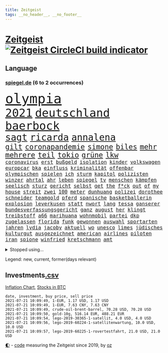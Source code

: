 ```yaml
---
title: Zeitgeist
tags: __no_header__, __no_footer__
---
```


# [Zeitgeist](https://oliz.io/zeitgeist/) [![Zeitgeist CircleCI build indicator](https://circleci.com/gh/ooz/zeitgeist.svg?style=shield)](https://circleci.com/gh/ooz/zeitgeist)

## Language

<h3><a href="https://www.spiegel.de" target="_blank">spiegel.de</a> (6 to 2 occurrences)</h3>
<p style="font-family:monospace">
<span style="font-size:32pt"><a href="news_links.html#olympia" class="current">olympia</a></span>
<br>
<span style="font-size:27pt"><a href="news_links.html#2021" class="current">2021</a></span>
<span style="font-size:27pt"><a href="news_links.html#deutschland" class="current">deutschland</a></span>
<span style="font-size:27pt"><a href="news_links.html#baerbock" class="current">baerbock</a></span>
<br>
<span style="font-size:22pt"><a href="news_links.html#sagt" class="current">sagt</a></span>
<span style="font-size:22pt"><a href="news_links.html#ricarda" class="new">ricarda</a></span>
<span style="font-size:22pt"><a href="news_links.html#annalena" class="current">annalena</a></span>
<br>
<span style="font-size:17pt"><a href="news_links.html#gilt" class="current">gilt</a></span>
<span style="font-size:17pt"><a href="news_links.html#coronapandemie" class="current">coronapandemie</a></span>
<span style="font-size:17pt"><a href="news_links.html#simone" class="current">simone</a></span>
<span style="font-size:17pt"><a href="news_links.html#biles" class="current">biles</a></span>
<span style="font-size:17pt"><a href="news_links.html#mehr" class="current">mehr</a></span>
<span style="font-size:17pt"><a href="news_links.html#mehrere" class="current">mehrere</a></span>
<span style="font-size:17pt"><a href="news_links.html#teil" class="current">teil</a></span>
<span style="font-size:17pt"><a href="news_links.html#tokio" class="current">tokio</a></span>
<span style="font-size:17pt"><a href="news_links.html#grüne" class="current">grüne</a></span>
<span style="font-size:17pt"><a href="news_links.html#lkw" class="current">lkw</a></span>
<br>
<span style="font-size:12pt"><a href="news_links.html#coronavirus" class="current">coronavirus</a></span>
<span style="font-size:12pt"><a href="news_links.html#erst" class="current">erst</a></span>
<span style="font-size:12pt"><a href="news_links.html#bußgeld" class="current">bußgeld</a></span>
<span style="font-size:12pt"><a href="news_links.html#isolation" class="current">isolation</a></span>
<span style="font-size:12pt"><a href="news_links.html#kinder" class="current">kinder</a></span>
<span style="font-size:12pt"><a href="news_links.html#volkswagen" class="current">volkswagen</a></span>
<span style="font-size:12pt"><a href="news_links.html#europcar" class="new">europcar</a></span>
<span style="font-size:12pt"><a href="news_links.html#bka" class="current">bka</a></span>
<span style="font-size:12pt"><a href="news_links.html#einfluss" class="current">einfluss</a></span>
<span style="font-size:12pt"><a href="news_links.html#kriminalität" class="current">kriminalität</a></span>
<span style="font-size:12pt"><a href="news_links.html#offenbar" class="current">offenbar</a></span>
<span style="font-size:12pt"><a href="news_links.html#olympischen" class="current">olympischen</a></span>
<span style="font-size:12pt"><a href="news_links.html#spielen" class="current">spielen</a></span>
<span style="font-size:12pt"><a href="news_links.html#ich" class="current">ich</a></span>
<span style="font-size:12pt"><a href="news_links.html#sturm" class="current">sturm</a></span>
<span style="font-size:12pt"><a href="news_links.html#kapitol" class="current">kapitol</a></span>
<span style="font-size:12pt"><a href="news_links.html#polizisten" class="current">polizisten</a></span>
<span style="font-size:12pt"><a href="news_links.html#winzer" class="current">winzer</a></span>
<span style="font-size:12pt"><a href="news_links.html#ahrtal" class="new">ahrtal</a></span>
<span style="font-size:12pt"><a href="news_links.html#ahr" class="new">ahr</a></span>
<span style="font-size:12pt"><a href="news_links.html#leben" class="current">leben</a></span>
<span style="font-size:12pt"><a href="news_links.html#spiegel" class="current">spiegel</a></span>
<span style="font-size:12pt"><a href="news_links.html#tv" class="current">tv</a></span>
<span style="font-size:12pt"><a href="news_links.html#menschen" class="current">menschen</a></span>
<span style="font-size:12pt"><a href="news_links.html#kämpfen" class="current">kämpfen</a></span>
<span style="font-size:12pt"><a href="news_links.html#seelisch" class="new">seelisch</a></span>
<span style="font-size:12pt"><a href="news_links.html#sturz" class="current">sturz</a></span>
<span style="font-size:12pt"><a href="news_links.html#gericht" class="current">gericht</a></span>
<span style="font-size:12pt"><a href="news_links.html#selbst" class="current">selbst</a></span>
<span style="font-size:12pt"><a href="news_links.html#get" class="new">get</a></span>
<span style="font-size:12pt"><a href="news_links.html#the" class="current">the</a></span>
<span style="font-size:12pt"><a href="news_links.html#f*ck" class="new">f*ck</a></span>
<span style="font-size:12pt"><a href="news_links.html#out" class="current">out</a></span>
<span style="font-size:12pt"><a href="news_links.html#of" class="current">of</a></span>
<span style="font-size:12pt"><a href="news_links.html#my" class="current">my</a></span>
<span style="font-size:12pt"><a href="news_links.html#house" class="current">house</a></span>
<span style="font-size:12pt"><a href="news_links.html#streit" class="current">streit</a></span>
<span style="font-size:12pt"><a href="news_links.html#zwei" class="current">zwei</a></span>
<span style="font-size:12pt"><a href="news_links.html#100" class="current">100</a></span>
<span style="font-size:12pt"><a href="news_links.html#meter" class="current">meter</a></span>
<span style="font-size:12pt"><a href="news_links.html#dunhuang" class="new">dunhuang</a></span>
<span style="font-size:12pt"><a href="news_links.html#polizei" class="current">polizei</a></span>
<span style="font-size:12pt"><a href="news_links.html#dorothee" class="new">dorothee</a></span>
<span style="font-size:12pt"><a href="news_links.html#schneider" class="current">schneider</a></span>
<span style="font-size:12pt"><a href="news_links.html#teamgold" class="new">teamgold</a></span>
<span style="font-size:12pt"><a href="news_links.html#pferd" class="current">pferd</a></span>
<span style="font-size:12pt"><a href="news_links.html#spanische" class="current">spanische</a></span>
<span style="font-size:12pt"><a href="news_links.html#basketballerin" class="new">basketballerin</a></span>
<span style="font-size:12pt"><a href="news_links.html#explosion" class="current">explosion</a></span>
<span style="font-size:12pt"><a href="news_links.html#leverkusen" class="current">leverkusen</a></span>
<span style="font-size:12pt"><a href="news_links.html#statt" class="current">statt</a></span>
<span style="font-size:12pt"><a href="news_links.html#nwort" class="new">nwort</a></span>
<span style="font-size:12pt"><a href="news_links.html#lang" class="current">lang</a></span>
<span style="font-size:12pt"><a href="news_links.html#tessa" class="new">tessa</a></span>
<span style="font-size:12pt"><a href="news_links.html#ganserer" class="new">ganserer</a></span>
<span style="font-size:12pt"><a href="news_links.html#bundesverfassungsgericht" class="current">bundesverfassungsgericht</a></span>
<span style="font-size:12pt"><a href="news_links.html#ganz" class="current">ganz</a></span>
<span style="font-size:12pt"><a href="news_links.html#august" class="current">august</a></span>
<span style="font-size:12pt"><a href="news_links.html#her" class="current">her</a></span>
<span style="font-size:12pt"><a href="news_links.html#klingt" class="current">klingt</a></span>
<span style="font-size:12pt"><a href="news_links.html#treibstoff" class="current">treibstoff</a></span>
<span style="font-size:12pt"><a href="news_links.html#a66" class="current">a66</a></span>
<span style="font-size:12pt"><a href="news_links.html#marihuana" class="current">marihuana</a></span>
<span style="font-size:12pt"><a href="news_links.html#wohnmobil" class="new">wohnmobil</a></span>
<span style="font-size:12pt"><a href="news_links.html#partei" class="current">partei</a></span>
<span style="font-size:12pt"><a href="news_links.html#dkp" class="current">dkp</a></span>
<span style="font-size:12pt"><a href="news_links.html#zugelassen" class="current">zugelassen</a></span>
<span style="font-size:12pt"><a href="news_links.html#florida" class="current">florida</a></span>
<span style="font-size:12pt"><a href="news_links.html#funk" class="current">funk</a></span>
<span style="font-size:12pt"><a href="news_links.html#gewonnen" class="current">gewonnen</a></span>
<span style="font-size:12pt"><a href="news_links.html#auswahl" class="current">auswahl</a></span>
<span style="font-size:12pt"><a href="news_links.html#sportarten" class="new">sportarten</a></span>
<span style="font-size:12pt"><a href="news_links.html#jahren" class="current">jahren</a></span>
<span style="font-size:12pt"><a href="news_links.html#lydia" class="current">lydia</a></span>
<span style="font-size:12pt"><a href="news_links.html#jacoby" class="new">jacoby</a></span>
<span style="font-size:12pt"><a href="news_links.html#aktuell" class="current">aktuell</a></span>
<span style="font-size:12pt"><a href="news_links.html#wo" class="current">wo</a></span>
<span style="font-size:12pt"><a href="news_links.html#unesco" class="current">unesco</a></span>
<span style="font-size:12pt"><a href="news_links.html#limes" class="new">limes</a></span>
<span style="font-size:12pt"><a href="news_links.html#jüdisches" class="current">jüdisches</a></span>
<span style="font-size:12pt"><a href="news_links.html#kulturgut" class="new">kulturgut</a></span>
<span style="font-size:12pt"><a href="news_links.html#ausgezeichnet" class="current">ausgezeichnet</a></span>
<span style="font-size:12pt"><a href="news_links.html#american" class="new">american</a></span>
<span style="font-size:12pt"><a href="news_links.html#airlines" class="current">airlines</a></span>
<span style="font-size:12pt"><a href="news_links.html#piloten" class="current">piloten</a></span>
<span style="font-size:12pt"><a href="news_links.html#iran" class="current">iran</a></span>
<span style="font-size:12pt"><a href="news_links.html#spione" class="current">spione</a></span>
<span style="font-size:12pt"><a href="news_links.html#winfried" class="current">winfried</a></span>
<span style="font-size:12pt"><a href="news_links.html#kretschmann" class="current">kretschmann</a></span>
<span style="font-size:12pt"><a href="news_links.html#amt" class="current">amt</a></span>
</p>
<details>
<summary>Stopped using...</summary>
<p class="former" style="font-size:12pt">
profi(279) wirklichkeit(279) coronalage(278) versteht(278) diskutieren(277) jemand(277) komplizen(277) weise(277) durchaus(276) euphorie(276) gelegt(276) kompromiss(276) modernen(276) problematisch(276) usaußenminister(276) verkündet(276) zeuge(276) erleben(275) erntet(275) eugipfel(275) flüchtlingscamp(275) geistliche(275) haftstrafe(275) iranische(275) menschheit(275) mittelfeldspieler(275) moderne(275) muslime(275) osteuropa(275) berichte(274) beweisen(274) gefüllt(274) geschlagen(274) mai(274) mars(274) schlag(274) solle(274) verstöße(274) vorstand(274) 78(273) alternativen(273) andrea(273) anpfiff(273) armenien(273) aufgefordert(273) außenpolitik(273) bildung(273) esken(273) gelernt(273) gewaltige(273) geworben(273) ifoindex(273) korrigiert(273) leisten(273) lübcke(273) menschenrechte(273) meuthen(273) rekordmeister(273) saskia(273) tieren(273) verschieben(273) vorhaben(273) walter(273) antarktis(272) damaligen(272) dosen(272) dritter(272) entlastet(272) fridays(272) future(272) gestoßen(272) höheren(272) katze(272) linie(272) mediziner(272) mitgliedstaaten(272) rechtsextremismus(272) siemens(272) stefanie(272) trennt(272) abwehr(271) ausbauen(271) australischer(271) fanden(271) fuß(271) gedenken(271) gehe(271) griffen(271) halt(271) nachfolgerin(271) planeten(271) ruhen(271) schleswigholstein(271) schwangere(271) spanier(271) vermögen(271) 2024(270) autohersteller(270) babys(270) berufen(270) blockieren(270) brown(270) desaster(270) exemplare(270) fleisch(270) intensivbetten(270) ließen(270) polizeieinsatz(270) rechtsextremisten(270) sperre(270) verteidiger(270) wirkung(270) zurzeit(270) zuversicht(270) 37(269) 8000(269) höchst(269) interesse(269) investitionen(269) krank(269) kurve(269) medikament(269) schläge(269) sibirien(269) spanischen(269) stoppt(269) subventionen(269) verstorbene(269) wiederwahl(269) 1980(268) ac(268) ausstattung(268) bestimmt(268) coronaimpfstoffe(268) dokumente(268) drehten(268) elke(268) entschuldigen(268) figur(268) finanziell(268) freunden(268) gesteht(268) gesunde(268) jünger(268) linken(268) präsidentschaftswahlen(268) richtet(268) scheidet(268) solidarität(268) spannenden(268) teilnehmer(268) wand(268) werben(268) ankündigung(267) aserbaidschan(267) bedrohung(267) behandeln(267) bestraft(267) deal(267) dietmar(267) erwägen(267) greta(267) liege(267) nationale(267) rainer(267) sensation(267) stellten(267) stoppte(267) studenten(267) trennung(267) verpasst(267) warnten(267) zwillinge(267) üben(267) ausweitung(266) autofahrerin(266) bielefeld(266) bremst(266) grundlage(266) infektion(266) irans(266) kochen(266) komisch(266) medizinische(266) meinungsfreiheit(266) remis(266) strafzölle(266) treiber(266) tötet(266) update(266) verdächtigt(266) verfügung(266) audi(265) bildschirm(265) freundschaft(265) gedauert(265) kippen(265) kämpfe(265) petra(265) rathaus(265) razzien(265) stau(265) streamingdienst(265) unterzeichnet(265) verbringen(265) weitergegeben(265) wild(265) absetzung(264) anderthalb(264) coronaerkrankung(264) digitaler(264) linkspartei(264) lothar(264) längere(264) riesige(264) sprengsatz(264) verzicht(264) vorstandschef(264) wieler(264) wären(264) bundesrechnungshof(263) hammer(263) konzentrieren(263) wahlrechtsreform(263) zusammenhalt(263) 13jähriger(262) 65(262) big(262) ecken(262) interessenvertreter(262) leiche(262) potsdam(262) zentralen(262) 11000(261) blockade(261) eukommissionschefin(261) funktionäre(261) selben(261) separatisten(261) taugt(261) unerträglich(261) berufungsgericht(260) frische(260) genutzt(260) sauerstoff(260) see(260) unterstützer(260) verstoßen(260) womit(260) beinahe(259) pflanzen(259) verbessern(259) aktivistin(258) loswerden(258) eigentümer(257) erfunden(257) fakten(257) gittern(257) gletscher(257) offiziellen(257) time(257) wahre(257) christdemokraten(256) entbehrungen(256) paschinjan(256) schlicht(256) verantwortlichen(256) ablenkungsmanöver(255) angelegt(255) auskunft(255) beiträge(255) franzose(255) gedanken(255) gestoppt(255) mangel(255) mittlerweile(255) ryan(255) abouchaker(254) arafat(254) frauenquote(254) mecklenburgvorpommern(254) norwegens(254) rückzug(254) alarmiert(253) brutaler(253) erderwärmung(253) jerusalem(253) journalistin(253) mick(253) negativen(253) schumacher(253) sitzung(253) spiegelumfrage(253) strände(253) überraschenden(253) bewusstlos(252) beziehen(252) giuliani(252) green(252) indem(252) iss(252) lasst(252) möchten(252) platzverweis(252) provokation(252) schonen(252) sozialdemokraten(252) spiegeltitelstory(252) spotify(252) taucht(252) verkehrschaos(252) analysiert(251) müsste(251) nachweis(251) option(251) raab(251) spaltet(251) sperrte(251) verschärfte(251) minus(250) männlichen(250) pkw(250) empfängt(249) langeweile(249) meines(249) milliardenhilfen(249) 19jähriger(248) bürgerinnen(248) eingeführt(248) erschießt(248) hausarrest(248) kandidieren(248) kassel(248) philosoph(248) steigern(248) text(248) bewahren(247) justin(247) konferenz(247) regierungschefin(247) rkichef(247) rollt(247) samt(247) singapur(247) mitarbeiterin(246) pushbacks(246) regierungserklärung(246) schlussphase(246) stellung(246) ausgeweitet(245) bestmarke(245) bewusst(245) favorit(245) heinrich(245) schülerin(245) sprachen(245) verblüffend(245) vergangen(245) verkürzt(245) fußballbund(244) fußballwm(244) gelder(244) gouverneur(244) materialien(244) öffnung(244) angezeigt(242) fortsetzung(242) kern(242) schokolade(242) trauert(242) angekündigten(241) antrag(241) erwarteten(241) erzbistum(241) folter(241) landeschef(241) minderjährigen(241) vermeintlich(241) aktivist(240) erstickt(240) hohem(240) telegram(240) verheerend(240) akten(239) 2009(238) mischen(238) spahns(238) wandel(238) doping(237) dringt(237) iranischen(237) georg(236) halbiert(236) unionspolitiker(236) freispruch(235) schade(235) 40jährige(234) apples(234) gegentor(234) kapitel(234) slowakei(234) unterhaltung(234) 2010(233) schritten(233) vermeidet(233) 41jähriger(232) anfühlt(232) bundesnetzagentur(232) erforscht(232) königshaus(232) ladung(232) sogenannten(232) stürmte(232) georgia(231) vorgenommen(231) chemikalien(230) erhöhung(230) impfstoffs(230) rassismusvorwürfe(230) ausgebucht(229) virusmutation(229) 6000(228) knacken(228) sperren(228) rückblick(227) verhinderte(227) hongkongs(226) kameraden(226) syrischen(226) verlegen(226) divers(225) krefeld(225) ursprünglich(225) vorletzten(225) wieso(225) coronajahr(224) engen(224) gesellschaftlichen(223) unverzichtbar(223) grüße(222) normalerweise(222) popstars(221) rechtskräftig(221) studios(221) atomabkommen(220) exfreund(220) vorsichtig(219) einblicke(218) muslimischen(218) niedrigsten(218) gezwungen(216) vermisster(216) atomdeal(215) verhältnisse(215) bist(214) ertrank(214) antony(213) blinken(213) mietendeckel(213) coronafolgen(212) absurd(211) gabriele(211) härteren(211) bertelsmann(210) cdu/csu(210) tolle(210) abschluss(209) daheim(209) fabian(209) norwegischer(209) regimes(208) reihen(208) verunglückten(207) entzug(206) hinein(206) warme(206) aktionen(205) versammelt(205) versteckte(204) ärgern(204) älteste(202) champ(201) abgewickelt(200) beschafft(200) rückte(200) showdown(200) zweieinhalb(200) abgeordnetenhaus(199) mahnte(199) kilo(198) monatelanger(197) stopp(197) everest(196) ruhrgebiet(196) coronakosten(195) spannung(195) your(195) opa(194) abhilfe(193) überforderte(193) 150000(192) 29jährige(192) bewusstsein(192) ehrt(191) lissabon(191) woelki(191) bundesgesundheitsministerium(188) kulturen(188) ffp2masken(187) grassiert(187) ereignet(186) einreisebeschränkungen(185) gerammt(185) hungern(184) virtuelle(184) verhilft(183) impfstofflieferungen(182) friends(181) variante(181) dürre(180) polizeiruf(178) überrollt(178) impft(176) berüchtigte(175) außergewöhnlich(174) überholen(174) polizeibeamte(171) dpa(170) genehmigte(170) strafgerichtshof(168) konkretes(166) diagnose(163) bestens(161) distanzunterricht(161) langzeitherrscher(160) zulauf(160) 750(159) eigentliche(158) pandemiebedingt(157) kritisierten(156) pommes(155) wucht(155) coronamasken(153) gelöschte(153) nüßlein(153) regierungsbeteiligung(153) affront(152) ehrgeizige(152) unterschriften(152) verringern(152) bekannter(151) total(151) 37jähriger(150) einstufen(150) falschaussagen(150) härtesten(150) produzent(149) reparatur(149) student(149) passagier(148) el(147) hilton(147) pool(147) sympathien(147) entzogen(144) herstellers(144) filmemacherin(143) vorfälle(143) frühwarnsystem(142) iii(142) abberufen(141) capital(141) havarie(141) einfamilienhäuser(140) sicherheitskräften(140) renditen(139) aung(138) benannt(138) fragwürdige(138) kyi(138) militärputsch(138) suu(138) exportieren(137) stärkste(136) altenpfleger(135) ankläger(135) ausgebildet(135) grundsätzliche(135) neuss(135) plagen(135) stiefvater(135) unverletzt(135) wetters(135) bahnverkehr(133) kaltfront(133) kannte(133) festen(132) giftige(132) containerschiff(131) gereicht(131) recherche(131) sinkenden(131) ungeahnte(131) zusammenbruch(130) argentiniens(129) beschwert(126) konfliktberaterin(126) marsmission(126) objekte(126) wawrzinek(126) zeichner(126) freigabe(125) gestörten(125) hochschule(125) musikers(123) typ(123) bürgerrechtler(122) geschäftsmodell(122) münchener(122) realen(122) tagebuch(122) gesteckt(121) grundstein(121) übung(121) nachrichtendienste(120) startelf(120) zurückgezogen(120) beeindruckt(118) feste(118) kinderbuch(118) 1100(117) obhut(117) russe(117) nikol(116) verlaufen(116) heimische(115) pandemiewelle(115) freizugeben(114) michigan(114) angefahren(113) kürzeren(113) seinerseits(112) ausfuhr(111) kulturkampf(111) cdumann(110) erkenntnis(110) redaktion(110) strecken(110) ärmeren(110) distanzierten(109) erledigt(109) gdl(108) lokführergewerkschaft(108) pekings(108) plastikflaschen(107) zelle(107) kulturszene(106) lanka(106) sri(106) kings(105) todes(105) untermauert(105) starregisseur(104) unverantwortlich(104) landesarbeitsgericht(103) szenarien(103) vettel(103) 59(102) topfavorit(102) diplomatie(101) dopingtests(101) l(101) schenkt(101) dosb(100) sportbund(100) aussprache(98) grundlegende(98) fortschritten(97) niedrige(97) nigerias(97) teilzeit(97) eigentore(96) pdf(96) sophia(96) lieferte(95) stadtrat(95) usamerikanische(95) charité(94) kürzester(94) angeschlagen(93) anschließende(93) erspart(93) konsumiert(93) bemühen(91) bevorzugen(91) emspiel(91) uskollegen(91) beleuchtung(90) gelitten(90) greenpeace(90) rekordtief(90) wunde(90) überdenken(90) bahnhöfe(89) drüber(89) einladen(89) fonds(89) korunde(89) nachkriegszeit(89) nachschub(89) schädel(89) selbstmordattentäter(89) suezkanal(89) tvexperten(89) aussteiger(88) betrugsvorwürfen(88) ergründen(88) ever(88) genozid(88) given(88) gwyneth(87) havertz(87) kai(87) paltrow(87) wiesenmüller(87) ausnahmesituation(86) mitspieler(86) tierpark(86) zoff(86) kugeln(85) sozialwohnungen(85) suezkanalbehörde(85) nordafrika(84) tafel(84) impfstoffverteilung(83) bosporus(82) durchführen(82) gesundheitsexperte(82) hauch(82) spiegellesern(82) umweltkatastrophe(82) 250(81) betragen(81) junges(81) klimaneutralität(81) kuriere(81) labourpartei(81) nordmazedonien(81) wimbledonsieg(81) überführt(81) feldpost(80) petry(80) schießtraining(80) unkonventionelles(80) unternehmenssteuern(80) zeitnahe(80) anzumerken(79) interessen(79) solide(79) zwischenfall(79) 45000(78) flugzeugs(78) gegebene(78) geldhahn(78) ifoinstituts(78) heiter(77) homophobie(77) träumte(77) weltgrößten(77) wähnte(77) außerirdische(76) besitzern(76) dörfern(76) hussein(76) interessiert's(76) vergiftetes(76) aliens(75) umstellung(75) benzema(74) blunt(74) dialog(74) hochschwangere(74) bezweifeln(73) uneins(73) dieselmotor(72) mumie(72) ostdeutschland(72) vinci(72) eiltempo(71) freitagnachmittag(71) gründerinnen(71) krisenland(70) stromnetzes(70) dei(69) opus(69) ultrakonservativen(69) jugendämter(68) olympiaaus(68) reederei(68) systematische(68) vergewaltiger(68) windsors(68) bergwerk(67) einfrieren(67) wedding(67) wissenschaftlerinnen(67) zerschlug(67) klagte(66) lai(66) sanktionsliste(66) usforscher(66) bouffier(65) examen(65) lässig(65) straftatbestand(65) unterhauses(65) abwarten(64) intensivmedizin(64) jubel(64) muslim(64) streikt(64) motorrad(63) petition(63) sozialisten(63) almuth(62) erzürnt(62) exweltmeister(62) gegensatz(62) herzrhythmusstörungen(62) konzentration(62) lizenzen(62) revolutionären(62) schult(62) stritten(62) betriebssystems(61) einsehen(61) praktiken(61) square(61) arenen(60) ebike(60) elton(60) label(60) normales(60) prix(60) sarkastischen(60) scarlett(60) vorbehalt(60) betritt(59) erstem(59) festspiele(59) forschungsprojekt(59) konzernen(59) drosseln(58) entweder(58) psychotherapeutin(58) rudy(58) wagt(58) wmdritte(58) bezahlte(57) tiraden(57) bestritt(56) allgemeinmediziner(55) ferne(55) führungskräfte(55) giulianis(55) krebserkrankung(55) weltklimarat(55) bafög(54) rannten(54) badeunfall(53) beisein(53) verfeindeten(53) bildungseinrichtungen(52) elmar(52) hochhauses(52) impftermine(52) rekordzeit(52) umgekommen(52) chinese(51) europapolitiker(51) nähern(51) beispiellose(50) indische(50) küstenstadt(50) lobbyisten(50) sorglosigkeit(50) vereinsikone(50) aogo(49) bretagne(49) lehmann(49) staatlicher(49) vorreiter(49) gastronomen(48) geknackt(48) klugen(48) romane(48) rückschläge(48) ausgelassen(47) ausgezählt(47) nepal(47) gravierenden(46) kaufte(46) ransomware(46) vertrieben(46) einschnitte(45) luftangriff(45) nervig(45) schlauchboot(45) wachsenden(45) chips(44) curevacimpfstoff(44) installieren(44) klimaschutzbewegung(44) kostenexplosion(44) versperrt(44) billy(43) blatts(43) historikerin(43) picassobild(43) emteilnahme(42) fünfstündigen(42) geraden(42) hilflos(42) hitlergruß(42) sträubt(42) zwischenergebnisse(42) chronologie(41) familienhund(41) festnehmen(41) angekurbelt(40) eigner(40) einsätze(40) hardliner(40) hygienekonzept(40) israelisches(40) übergriffs(40) herzog(39) johansson(39) lokführer(39) unglaublich(39) entmachten(38) hals(38) hindus(38) linksradikale(38) verursachen(38) vollbremsung(38) fahne(37) israelischer(37) parlamentswahlen(37) samuraischwert(37) suppe(37) verbrennerverbot(37) videocall(37) westjordanland(37) bezahlten(36) erreichten(36) karim(36) kugel(36) tornados(36) videoaufnahmen(36) antisemitische(35) dynamik(35) erzielen(35) nachmelden(35) republik21podcast(35) 52jähriger(34) benzinautos(34) massensturz(34) profiteure(34) solar(34) trickste(34) zweifachen(34) atomprogramm(33) dänischenhagen(33) körperkult(33) mangelhafter(33) naturschützer(33) schießereien(33) treffern(33) afdchefs(32) fußballgeschichte(32) hms(32) sapega(32) zeugnisse(32) zikaden(32) özdemir(32) betraf(31) flugzeugträger(31) geschichtsbüchern(31) hamasflagge(31) palästinensischen(31) tausender(31) arbeitsrecht(30) bekämpften(30) herford(30) nebenjobs(30) supreme(30) ufos(30) alaba(29) assistentin(29) terrorverdächtiger(29) verwandeln(29) zurückzahlen(29) angler(28) covid19impfstoffs(28) entgangen(28) fangen(28) weitergeleitet(28) überschallflieger(28) cnnjournalistin(27) eingedrungen(27) fehle(27) juraprüfung(27) marktposition(27) nordostseekanal(27) rammte(27) wettbewerbshüter(27) zusammenarbeiten(27) bergsteigerin(26) drugs(26) muslimen(26) oecd(26) pearl(26) teuerung(26) tsang(26) ureinwohner(26) waffenhändler(26) wahlrechtsänderung(26) xpress(26) genderverbot(25) kvitová(25) streiken(25) trudeau(25) usserie(25) dauerhaften(24) eva(24) festzunehmen(24) gendersprache(24) populismus(24) realitätsverweigerung(24) sofja(24) späteren(24) wurm(24) 215(23) annamaria(23) beziffern(23) ferchichi(23) kultusminister(23) lebe(23) nashörner(23) schusswaffe(23) schwäche(23) 01(22) ausfiel(22) erschreckt(22) kriegsschiff(22) kurioses(22) olympiapremiere(22) bauwirtschaft(21) buchhandels(21) entschärfen(21) lokal(21) martina(21) preiserhöhung(21) schärfe(21) sinovac(21) soweit(21) hörten(20) linkenabgeordneten(20) mühsam(20) rhein(20) ussanktionen(20) abflauen(19) aggressiver(19) brent(19) euroleague(19) ferngesteuert(19) gefangener(19) maschinenpistole(19) nordseesorte(19) angedockt(18) bewaffnen(18) britischem(18) bundespolitiker(18) familienplanung(18) gepflegt(18) hakt(18) hilfskräfte(18) höherer(18) kernmodul(18) lupe(18) schultern(18) alliierten(17) bauern(17) kleidung(17) sterbende(17) flüchtet(16) gefangenenaustausch(16) katalanischen(16) microsoftbetriebssystem(16) publikumsliebling(16) anführer(15) busquets(15) hessische(15) unmittelbare(15) zehnjähriger(15) drückte(14) jamaika(14) salvadors(14) sek(14) ahnden(13) ausbreiten(13) begrünen(13) beuth(13) chatgruppen(13) leopoldina(13) rechtsstaatlichkeit(13) reiseverbot(13) untätigkeitsverfahren(13) atalay(12) bolt(12) halbfinals(12) kopie(12) optionen(12) pinar(12) radikaler(12) rechtlichen(12) sergej(12) schublade(11)
</p>
</details>
<p>Legend: <span class="new">new</span>, <span class="current">current</span>, <span class="former">former(days relevant)</span></p>

## Investments[.csv](investments.csv)

[Inflation Chart](https://inflationchart.com),
[Stocks in BTC](https://stonksinbtc.xyz/)

```
date, investment, buy price, sell price
2021-07-21 10:09:49, 1-EUR, 1.17 USD, 1.17 USD
2021-07-21 10:09:49, 1-EUR, 7.63 CNY, 7.63 CNY
2021-07-21 10:09:49, crude-oil-brent-barrel, 70.28 USD, 70.28 USD
2021-07-21 10:09:50, gold-10g, 516.14 EUR, 488.21 EUR
2021-07-21 10:09:54, lego-2019-30365-1-satellit, 4.0 USD, 4.0 USD
2021-07-21 10:09:56, lego-2019-60224-1-satellitenwartung, 10.0 USD, 10.0 USD
2021-07-21 10:09:57, lego-2019-60225-1-rovertestfahrt, 21.0 USD, 21.0 USD
```

<footer>
<a href="javascript:toggleTheme()" class="nav">🌓</a>
- <a href="https://github.com/ooz/zeitgeist">code</a> measuring the Zeitgeist since 2019, by <a href="https://oliz.io">oz</a>
</footer>
